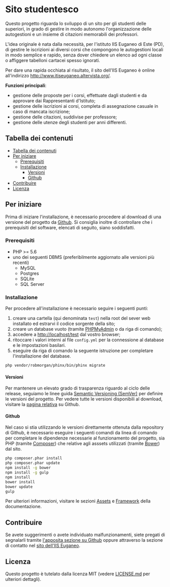 # Sito studentesco

Questo progetto riguarda lo sviluppo di un sito per gli studenti delle superiori, in grado di gestire in modo autonomo l'organizzazione delle autogestioni e un insieme di citazioni memorabili dei professori.

L'idea originale è nata dalla necessità, per l'istituto IIS Euganeo di Este (PD), di gestire le iscrizioni ai diversi corsi che compongono le autogestioni locali in modo semplice e rapido, senza dover chiedere un elenco ad ogni classe o affiggere tabelloni cartacei spesso ignorati.

Per dare una rapida occhiata al risultato, il sito dell'IIS Euganeo è online all'indirizzo <http://www.itiseuganeo.altervista.org/>.

**Funzioni principali**:

- gestione delle proposte per i corsi, effettuate dagli studenti e da approvare dai Rappresentanti d'Istituto;
- gestione delle iscrizioni ai corsi, completa di assegnazione casuale in caso di mancata iscrizione;
- gestione delle citazioni, suddivise per professore;
- gestione delle utenze degli studenti per anni differenti.

## Tabella dei contenuti

<!-- TOC depthFrom:2 depthTo:6 orderedList:false updateOnSave:true withLinks:true -->

- [Tabella dei contenuti](#tabella-dei-contenuti)
- [Per iniziare](#per-iniziare)
    - [Prerequisiti](#prerequisiti)
    - [Installazione](#installazione)
        - [Versioni](#versioni)
        - [Github](#github)
- [Contribuire](#contribuire)
- [Licenza](#licenza)

<!-- /TOC -->

## Per iniziare

Prima di iniziare l'installazione, è necessario procedere al download di una versione del progetto da [Github](https://github.com/Dasc3er/Sito-studentesco). Si consiglia inoltre di controllare che i prerequisiti del software, elencati di seguito, siano soddisfatti.

### Prerequisiti

- PHP >= 5.6
- uno dei seguenti DBMS (preferibilmente aggiornato alle versioni più recenti)
  - MySQL
  - Postgres
  - SQLite
  - SQL Server

### Installazione

Per procedere all'installazione è necessario seguire i seguenti punti:
1. creare una cartella (qui denominata `test`) nella root del sever web installato ed estrarvi il codice sorgente della sito;
2. creare un database vuoto (tramite [PHPMyAdmin](http://localhost/phpmyadmin/) o da riga di comando);
3. accedere a <http://localhost/test> dal vostro browser;
4. ritoccare i valori interni al file `config.yml` per la connessione al database e le impostazioni basilari.
5. eseguire da riga di comando la seguente istruzione per completare l'installazione del database.

```bash
php vendor/robmorgan/phinx/bin/phinx migrate
```

#### Versioni

Per mantenere un elevato grado di trasparenza riguardo al ciclo delle release, seguiamo le linee guida [Semantic Versioning (SemVer)](http://semver.org/) per definire le versioni del progetto. Per vedere tutte le versioni disponibili al download, visitare la [pagina relativa](https://github.com/Dasc3er/Sito-studentesco/releases) su Github.

#### Github

Nel caso si stia utilizzando le versioni direttamente ottenuta dalla repository di Github, è necessario eseguire i seguenti comandi da linea di comando per completare le dipendenze necessarie al funzionamento del progetto, sia PHP (tramite [Composer](https://getcomposer.org/)) che relative agli asssets utilizzati (tramite [Bower](http://bower.io/)) dal sito.

```bash
php composer.phar install
php composer.phar update
npm install -g bower
npm install -g gulp
npm install
bower install
bower update
gulp
```

Per ulteriori informazioni, visitare le sezioni [Assets](https://github.com/Dasc3er/Sito-studentesco/wiki/Assets/) e [Framework](https://github.com/Dasc3er/Sito-studentesco/wiki/Framework/) della documentazione.

## Contribuire

Se avete suggerimenti o avete individuato malfunzionamenti, siete pregati di segnalarli tramite [l'apposita sezione su Github](https://github.com/Dasc3er/Sito-studentesco/issues) oppure attraverso la sezione di contatto nel [sito dell'IIS Euganeo](http://itiseuganeo.altervista.org/contacts).

## Licenza

Questo progetto è tutelato dalla licenza MIT (vedere [LICENSE.md](https://sourceforge.net/p/openstamanager/code/HEAD/tree/trunk/openstamanager/LICENSE) per ulteriori dettagli).
